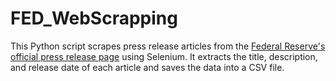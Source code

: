 # FED_WebScrapping
This Python script scrapes press release articles from the [Federal Reserve's official press release page](https://www.federalreserve.gov/newsevents/pressreleases.htm) using Selenium. It extracts the title, description, and release date of each article and saves the data into a CSV file.
